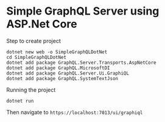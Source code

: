 # Simple GraphQL Server using ASP.Net Core

Step to create project

```
dotnet new web -o SimpleGraphQLDotNet
cd SimpleGraphQLDotNet
dotnet add package GraphQL.Server.Transports.AspNetCore
dotnet add package GraphQL.MicrosoftDI
dotnet add package GraphQL.Server.Ui.GraphiQL
dotnet add package GraphQL.SystemTextJson
```

Running the project 

```
dotnet run
```

Then navigate to `https://localhost:7013/ui/graphiql`